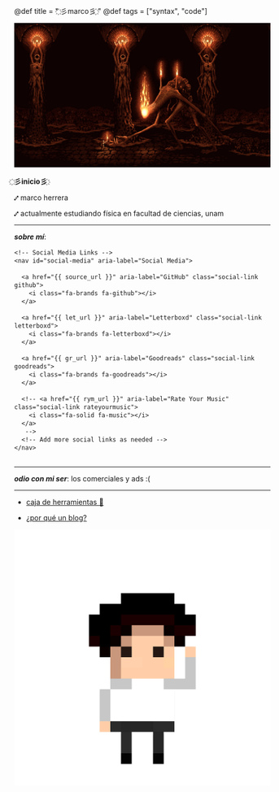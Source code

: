@def title = " ҉彡marco彡 ҉"
@def tags = ["syntax", "code"]




![ini](/assets/klimt.jpg)



**҉彡inicio彡 ҉**

⑇ marco herrera

⑇ actualmente estudiando física en facultad de ciencias, unam

---

**_sobre mí_**: 

~~~
<!-- Social Media Links -->
<nav id="social-media" aria-label="Social Media">
  
  <a href="{{ source_url }}" aria-label="GitHub" class="social-link github">
    <i class="fa-brands fa-github"></i>
  </a>
  
  <a href="{{ let_url }}" aria-label="Letterboxd" class="social-link letterboxd">
    <i class="fa-brands fa-letterboxd"></i>
  </a>
  
  <a href="{{ gr_url }}" aria-label="Goodreads" class="social-link goodreads">
    <i class="fa-brands fa-goodreads"></i>
  </a>
  
  <!-- <a href="{{ rym_url }}" aria-label="Rate Your Music" class="social-link rateyourmusic">
    <i class="fa-solid fa-music"></i>
  </a>
   -->
  <!-- Add more social links as needed -->
</nav>


~~~


---

_**odio con mi ser**_: los comerciales y ads :(
    
---
 
- [caja de herramientas 💼](/Otro/caja/)

- [¿por qué un blog?](/Otro/pblog/)

![fin](/assets/klimt.png)


